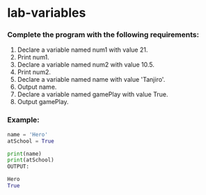 # lab-variables
### Complete the program with the following requirements:

1. Declare a variable named num1 with value 21. 
2. Print num1.
3. Declare a variable named num2 with value 10.5. 
4. Print num2.
5. Declare a variable named name with value 'Tanjiro'.
6. Output name.
7. Declare a variable named gamePlay with value True.
8. Output gamePlay.

### Example:
```python
name = 'Hero'
atSchool = True

print(name)
print(atSchool)
OUTPUT:

Hero
True
```
